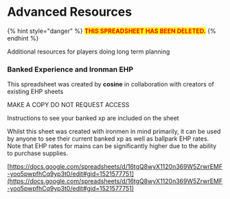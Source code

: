 # Advanced Resources

{% hint style="danger" %}
<mark style="color:red;">**THIS SPREADSHEET HAS BEEN DELETED.**</mark>
{% endhint %}

Additional resources for players doing long term planning

### Banked Experience and Ironman EHP

This spreadsheet was created by **cosine** in collaboration with creators of existing EHP sheets

MAKE A COPY DO NOT REQUEST ACCESS

Instructions to see your banked xp are included on the sheet

Whilst this sheet was created with ironmen in mind primarily, it can be used by anyone to see their current banked xp as well as ballpark EHP rates. Note that EHP rates for mains can be significantly higher due to the ability to purchase supplies.

[https://docs.google.com/spreadsheets/d/16tgQ8wyX1120n369W5ZrwrEMF-yoo5pwpfhCq9yp3t0/edit#gid=1521577751](https://docs.google.com/spreadsheets/d/16tgQ8wyX1120n369W5ZrwrEMF-yoo5pwpfhCq9yp3t0/edit#gid=1521577751)
